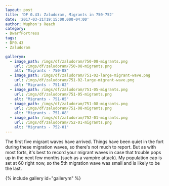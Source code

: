 ```yaml
---
layout: post
title: 'DF 0.43: Zaludoram, Migrants in 750-752'
date: '2017-03-21T19:15:00.000-04:00'
author: Wuphon's Reach
category:
- DwarfFortress
tags:
- DF0.43
- Zaludoram

gallerym:
  - image_path: /imgs/df/zaludoram/750-08-migrants.png
    url: /imgs/df/zaludoram/750-08-migrants.png
    alt: "Migrants - 750-08"
  - image_path: /imgs/df/zaludoram/751-02-large-migrant-wave.png
    url: /imgs/df/zaludoram/751-02-large-migrant-wave.png
    alt: "Migrants - 751-02"
  - image_path: /imgs/df/zaludoram/751-05-migrants.png
    url: /imgs/df/zaludoram/751-05-migrants.png
    alt: "Migrants - 751-05"
  - image_path: /imgs/df/zaludoram/751-08-migrants.png
    url: /imgs/df/zaludoram/751-08-migrants.png
    alt: "Migrants - 751-08"
  - image_path: /imgs/df/zaludoram/752-01-migrants.png
    url: /imgs/df/zaludoram/752-01-migrants.png
    alt: "Migrants - 752-01"
---
```


The first five migrant waves have arrived.  Things have been quiet in the fort during these migration waves, so there's not much to report.  But as with most forts, it's best to record your migrant waves in case that trouble pops up in the next few months (such as a vampire attack).  My population cap is set at 60 right now, so the 5th migration wave was small and is likely to be the last.

{% include gallery id="gallerym" %}

